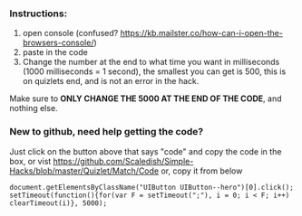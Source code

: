 ### **Instructions:**
1. open console (confused? https://kb.mailster.co/how-can-i-open-the-browsers-console/) 
2. paste in the code
3. Change the number at the end to what time you want in milliseconds (1000 milliseconds = 1 second), the smallest you can get is 500, this is on quizlets end, and is not an error in the hack. 

Make sure to **ONLY CHANGE THE 5000 AT THE END OF THE CODE**, and nothing else.
### New to github, need help getting the code?
Just click on the button above that says "code" and copy the code in the box, or vist https://github.com/Scaledish/Simple-Hacks/blob/master/Quizlet/Match/Code or, copy it from below
```
document.getElementsByClassName("UIButton UIButton--hero")[0].click();
setTimeout(function(){for(var F = setTimeout(";"), i = 0; i < F; i++) clearTimeout(i)}, 5000); 
```

